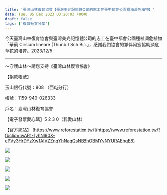 ```yaml
---
title: '臺灣山林復育協會【臺灣美光記憶體公司的志工在臺中都會公園種植瀕危植物】'
date: Tue, 05 Dec 2023 03:20:03 +0000
draft: false
tags: ['復育短文分享']
---
```


今天臺灣山林復育協會與臺灣美光記憶體公司的志工在臺中都會公園種植瀕危植物「華蓟 Cirsium lineare (Thunb.) Sch.Bip.」，感謝我們協會的夥伴阿宏協助瀕危草花的培育。2023/12/5

* * *

～守護山林～請您支持《臺灣山林復育協會》

【捐款帳號】

玉山銀行代號：808 （西屯分行）

帳號：1159-940-026333

戶名：臺灣山林復育協會

【電子發票愛心碼】5 2 3 0（我愛山林）

【官方網站】 [https://www.reforestation.tw/](https://www.reforestation.tw/?fbclid=IwAR1-1yhNl90X-ePVy3HrDYzXw1AIVZZnqYhNaqQsNBBhOBMYvNYURAEhqE8)

![](https://www.reforestation.tw/wp-content/uploads/2024/01/393160403_7340521935967383_988829175761379257_n-768x1024.jpg)

![](https://www.reforestation.tw/wp-content/uploads/2024/01/405411641_7340522129300697_1079718614651726298_n-1024x768.jpg)

![](https://www.reforestation.tw/wp-content/uploads/2024/01/406519159_7340522062634037_8156523382011109694_n-768x1024.jpg)

![](https://www.reforestation.tw/wp-content/uploads/2024/01/406519981_7340522245967352_6841280429919418919_n-768x1024.jpg)

![](https://www.reforestation.tw/wp-content/uploads/2024/01/406525080_7340521872634056_7721805417930327922_n.jpg)